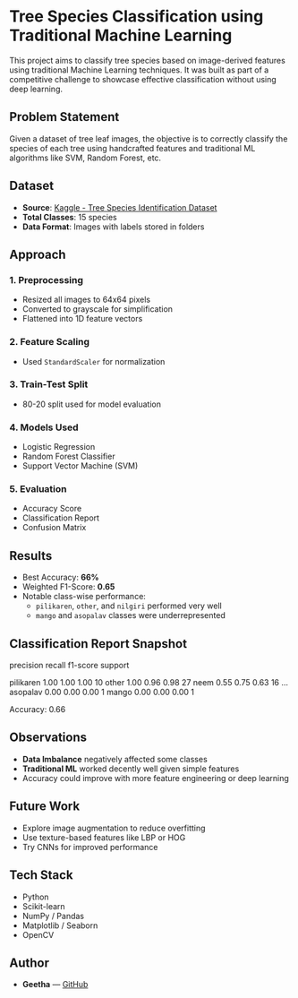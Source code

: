 #  Tree Species Classification using Traditional Machine Learning

This project aims to classify tree species based on image-derived features using traditional Machine Learning techniques. It was built as part of a competitive challenge to showcase effective classification without using deep learning.

## Problem Statement

Given a dataset of tree leaf images, the objective is to correctly classify the species of each tree using handcrafted features and traditional ML algorithms like SVM, Random Forest, etc.

## Dataset

- **Source**: [Kaggle - Tree Species Identification Dataset](https://www.kaggle.com/datasets/viditgandhi/tree-species-identification-dataset)
- **Total Classes**: 15 species
- **Data Format**: Images with labels stored in folders

## Approach

### 1. **Preprocessing**
- Resized all images to 64x64 pixels
- Converted to grayscale for simplification
- Flattened into 1D feature vectors

### 2. **Feature Scaling**
- Used `StandardScaler` for normalization

### 3. **Train-Test Split**
- 80-20 split used for model evaluation

### 4. **Models Used**
- Logistic Regression
- Random Forest Classifier
- Support Vector Machine (SVM)

### 5. **Evaluation**
- Accuracy Score
- Classification Report
- Confusion Matrix

##  Results

-  Best Accuracy: **66%**
- Weighted F1-Score: **0.65**
- Notable class-wise performance:
  - `pilikaren`, `other`, and `nilgiri` performed very well
  - `mango` and `asopalav` classes were underrepresented

##  Classification Report Snapshot
precision    recall  f1-score   support

 pilikaren      1.00      1.00      1.00        10
     other      1.00      0.96      0.98        27
    neem        0.55      0.75      0.63        16
 ...
 asopalav       0.00      0.00      0.00         1
   mango        0.00      0.00      0.00         1

Accuracy: 0.66


##  Observations

- **Data Imbalance** negatively affected some classes
- **Traditional ML** worked decently well given simple features
- Accuracy could improve with more feature engineering or deep learning

##  Future Work

- Explore image augmentation to reduce overfitting
- Use texture-based features like LBP or HOG
- Try CNNs for improved performance

## Tech Stack

- Python
- Scikit-learn
- NumPy / Pandas
- Matplotlib / Seaborn
- OpenCV


##  Author

- **Geetha** — [GitHub](https://github.com/she-codesstuff)


